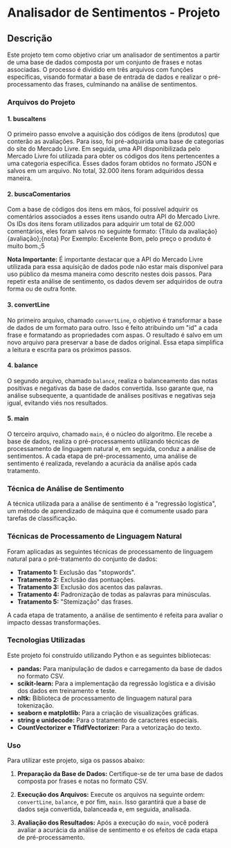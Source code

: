# Analisador de Sentimentos - Projeto

## Descrição
Este projeto tem como objetivo criar um analisador de sentimentos a partir de uma base de dados composta por um conjunto de frases e notas associadas. O processo é dividido em três arquivos com funções específicas, visando formatar a base de entrada de dados e realizar o pré-processamento das frases, culminando na análise de sentimentos.

### Arquivos do Projeto
#### 1. buscaItens
O primeiro passo envolve a aquisição dos códigos de itens (produtos) que conterão as avaliações. Para isso, foi pré-adquirida uma base de categorias do site do Mercado Livre. Em seguida, uma API disponibilizada pelo Mercado Livre foi utilizada para obter os códigos dos itens pertencentes a uma categoria específica. Esses dados foram obtidos no formato JSON e salvos em um arquivo. No total, 32.000 itens foram adquiridos dessa maneira.

#### 2. buscaComentarios
Com a base de códigos dos itens em mãos, foi possível adquirir os comentários associados a esses itens usando outra API do Mercado Livre. Os IDs dos itens foram utilizados para adquirir um total de 62.000 comentários, eles foram salvos no seguinte formato:
{Titulo da avaliação}{avaliação};{nota}
Por Exemplo: Excelente Bom, pelo preço o produto é muito bom.;5

**Nota Importante:** É importante destacar que a API do Mercado Livre utilizada para essa aquisição de dados pode não estar mais disponível para uso público da mesma maneira como descrito nestes dois passos. Para repetir esta análise de sentimento, os dados devem ser adquiridos de outra forma ou de outra fonte.


#### 3. convertLine
No primeiro arquivo, chamado `convertLine`, o objetivo é transformar a base de dados de um formato para outro. Isso é feito atribuindo um "id" a cada frase e formatando as propriedades com aspas. O resultado é salvo em um novo arquivo para preservar a base de dados original. Essa etapa simplifica a leitura e escrita para os próximos passos.

#### 4. balance
O segundo arquivo, chamado `balance`, realiza o balanceamento das notas positivas e negativas da base de dados convertida. Isso garante que, na análise subsequente, a quantidade de análises positivas e negativas seja igual, evitando viés nos resultados.

#### 5. main
O terceiro arquivo, chamado `main`, é o núcleo do algoritmo. Ele recebe a base de dados, realiza o pré-processamento utilizando técnicas de processamento de linguagem natural e, em seguida, conduz a análise de sentimentos. A cada etapa de pré-processamento, uma análise de sentimento é realizada, revelando a acurácia da análise após cada tratamento.

### Técnica de Análise de Sentimento
A técnica utilizada para a análise de sentimento é a "regressão logística", um método de aprendizado de máquina que é comumente usado para tarefas de classificação.

### Técnicas de Processamento de Linguagem Natural
Foram aplicadas as seguintes técnicas de processamento de linguagem natural para o pré-tratamento do conjunto de dados:

- **Tratamento 1:** Exclusão das "stopwords".
- **Tratamento 2:** Exclusão das pontuações.
- **Tratamento 3:** Exclusão dos acentos das palavras.
- **Tratamento 4:** Padronização de todas as palavras para minúsculas.
- **Tratamento 5:** "Stemização" das frases.

A cada etapa de tratamento, a análise de sentimento é refeita para avaliar o impacto dessas transformações.

### Tecnologias Utilizadas
Este projeto foi construído utilizando Python e as seguintes bibliotecas:

- **pandas:** Para manipulação de dados e carregamento da base de dados no formato CSV.
- **scikit-learn:** Para a implementação da regressão logística e a divisão dos dados em treinamento e teste.
- **nltk:** Biblioteca de processamento de linguagem natural para tokenização.
- **seaborn e matplotlib:** Para a criação de visualizações gráficas.
- **string e unidecode:** Para o tratamento de caracteres especiais.
- **CountVectorizer e TfidfVectorizer:** Para a vetorização do texto.

### Uso
Para utilizar este projeto, siga os passos abaixo:

1. **Preparação da Base de Dados:** Certifique-se de ter uma base de dados composta por frases e notas no formato CSV.

2. **Execução dos Arquivos:** Execute os arquivos na seguinte ordem: `convertLine`, `balance`, e por fim, `main`. Isso garantirá que a base de dados seja convertida, balanceada e, em seguida, analisada.

3. **Avaliação dos Resultados:** Após a execução do `main`, você poderá avaliar a acurácia da análise de sentimento e os efeitos de cada etapa de pré-processamento.